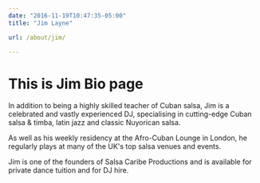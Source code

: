 ```yaml
---
date: "2016-11-19T10:47:35-05:00"
title: "Jim Layne"

url: /about/jim/

---
```



# This is Jim Bio page

In addition to being a highly skilled teacher of Cuban salsa, Jim is a
celebrated and vastly experienced DJ, specialising in cutting-edge Cuban salsa &
timba, latin jazz and classic Nuyorican salsa.

As well as his weekly residency at the Afro-Cuban Lounge in London, he regularly
plays at many of the UK's top salsa venues and events.

Jim is one of the founders of Salsa Caribe Productions and is available for
private dance tuition and for DJ hire.

